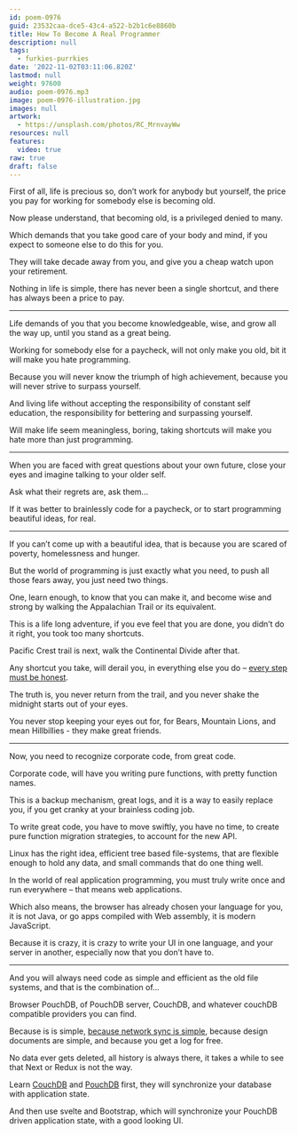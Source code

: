 ```yaml
---
id: poem-0976
guid: 23532caa-dce5-43c4-a522-b2b1c6e8860b
title: How To Become A Real Programmer
description: null
tags:
  - furkies-purrkies
date: '2022-11-02T03:11:06.820Z'
lastmod: null
weight: 97600
audio: poem-0976.mp3
image: poem-0976-illustration.jpg
images: null
artwork:
  - https://unsplash.com/photos/RC_MrnvayWw
resources: null
features:
  video: true
raw: true
draft: false
---
```


First of all, life is precious so, don’t work for anybody but yourself,
the price you pay for working for somebody else is becoming old.

Now please understand, that becoming old,
is a privileged denied to many.

Which demands that you take good care of your body and mind,
if you expect to someone else to do this for you.

They will take decade away from you,
and give you a cheap watch upon your retirement.

Nothing in life is simple, there has never been a single shortcut,
and there has always been a price to pay.

---

Life demands  of you that you become knowledgeable, wise,
and grow all the way up, until you stand as a great being.

Working for somebody else for a paycheck,
will not only make you old, bit it will make you hate programming.

Because you will never know the triumph of high achievement,
because you will never strive to surpass yourself.

And living life without accepting the responsibility of constant self education,
the responsibility for bettering and surpassing yourself.

Will make life seem meaningless, boring,
taking shortcuts will make you hate more than just programming.

---

When you are faced with great questions about your own future,
close your eyes and imagine talking to your older self.

Ask what their regrets are,
ask them...

If it was better to brainlessly code for a paycheck,
or to start programming beautiful ideas, for real.

---

If you can’t come up with a beautiful idea,
that is because you are scared of poverty, homelessness and hunger.

But the world of programming is just exactly what you need,
to push all those fears away, you just need two things.

One, learn enough, to know that you can make it,
and become wise and strong by walking the Appalachian Trail or its equivalent.

This is a life long adventure, if you eve feel that you are done,
you didn’t do it right, you took too many shortcuts.

Pacific Crest trail is next,
walk the Continental Divide after that.

Any shortcut you take, will derail you,
in everything else you do – [every step must be honest][1].

The truth is, you never return from the trail,
and you never shake the midnight starts out of your eyes.

You never stop keeping your eyes out for,
for Bears, Mountain Lions, and mean Hillbillies - they make great friends.

---

Now, you need to recognize corporate code,
from great code.

Corporate code, will have you writing pure functions,
with pretty function names.

This is a backup mechanism, great logs,
and it is a way to easily replace you, if you get cranky at your brainless coding job.

To write great code, you have to move swiftly, you have no time,
to create pure function migration strategies, to account for the new API.

Linux has the right idea, efficient tree based file-systems,
that are flexible enough to hold any data, and small commands that do one thing well.

In the world of real application programming,
you must truly write once and run everywhere – that means web applications.

Which also means, the browser has already chosen your language for you,
it is not Java, or go apps compiled with Web assembly, it is modern JavaScript.

Because it is crazy, it is crazy to write your UI in one language,
and your server in another, especially now that you don’t have to.

---

And you will always need code as simple and efficient as the old file systems,
and that is the combination of…

Browser PouchDB, of PouchDB server, CouchDB,
and whatever couchDB compatible providers you can find.

Because is is simple, [because network sync is simple][2],
because design documents are simple, and because you get a log for free.

No data ever gets deleted, all history is always there,
it takes a while to see that Next or Redux is not the way.

Learn [CouchDB][A] and [PouchDB][B] first,
they will synchronize your database with application state.

And then use svelte and Bootstrap,
which will synchronize your PouchDB driven application state, with a good looking UI.

[1]: https://www.youtube.com/watch?v=hPSvdKTEZug
[2]: https://youtu.be/-Z7UF2TuSp0?t=2631
[A]: https://www.youtube.com/results?search_query=What+Is+CouchDB
[B]: https://www.youtube.com/results?search_query=What+Is+PouchDB
